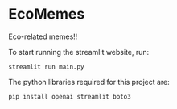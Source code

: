 # EcoMemes
Eco-related memes!!

To start running the streamlit website, run: 

```
streamlit run main.py
```

The python libraries required for this project are:

```
pip install openai streamlit boto3

```
